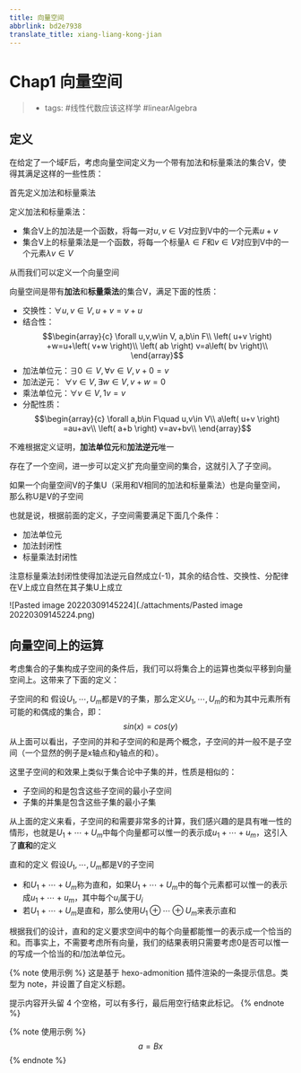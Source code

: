 ```yaml
---
title: 向量空间
abbrlink: bd2e7938
translate_title: xiang-liang-kong-jian
---
```

# Chap1 向量空间

> - tags: #线性代数应该这样学 #linearAlgebra 

## 定义

在给定了一个域F后，考虑向量空间定义为一个带有加法和标量乘法的集合V，使得其满足这样的一些性质：

首先定义加法和标量乘法

定义加法和标量乘法：
- 集合V上的加法是一个函数，将每一对$u,v \in V$对应到V中的一个元素$u+v$
- 集合V上的标量乘法是一个函数，将每一个标量$\lambda \in F$和$v \in V$对应到V中的一个元素$\lambda v \in V$

从而我们可以定义一个向量空间

向量空间是带有**加法**和**标量乘法**的集合V，满足下面的性质：
- 交换性：$\forall u,v \in V, u+v=v+u$
- 结合性：$$\begin{array}{c}
	\forall u,v,w\in V, a,b\in F\\
	\left( u+v \right) +w=u+\left( v+w \right)\\
	\left( ab \right) v=a\left( bv \right)\\
	\end{array}$$
- 加法单位元：$\exists 0\in V, \forall v\in V, v+0=v$
- 加法逆元：$\,\,\forall v\in V,\exists w\in V, v+w=0$
- 乘法单位元：$\forall v\in V, 1v=v$
- 分配性质：$$\begin{array}{c}
	\forall a,b\in F\quad u,v\in V\\
	a\left( u+v \right) =au+av\\
	\left( a+b \right) v=av+bv\\
	\end{array}$$

不难根据定义证明，**加法单位元**和**加法逆元**唯一

存在了一个空间，进一步可以定义扩充向量空间的集合，这就引入了子空间。

如果一个向量空间V的子集U（采用和V相同的加法和标量乘法）也是向量空间，那么称U是V的子空间

也就是说，根据前面的定义，子空间需要满足下面几个条件：
- 加法单位元
- 加法封闭性
- 标量乘法封闭性

注意标量乘法封闭性使得加法逆元自然成立(-1)，其余的结合性、交换性、分配律在V上成立自然在其子集U上成立

![Pasted image 20220309145224](./attachments/Pasted image 20220309145224.png)

## 向量空间上的运算

考虑集合的子集构成子空间的条件后，我们可以将集合上的运算也类似平移到向量空间上。这带来了下面的定义：

子空间的和
假设$U_1,\cdots ,U_m$都是V的子集，那么定义$U_1,\cdots ,U_m$的和为其中元素所有可能的和偶成的集合，即：
$$sin(x)=cos(y)$$
从上面可以看出，子空间的并和子空间的和是两个概念，子空间的并一般不是子空间（一个显然的例子是x轴点和y轴点的和）。

这里子空间的和效果上类似于集合论中子集的并，性质是相似的：
- 子空间的和是包含这些子空间的最小子空间
- 子集的并集是包含这些子集的最小子集

从上面的定义来看，子空间的和需要非常多的计算，我们感兴趣的是具有唯一性的情形，也就是$U_1+\cdots +U_m$中每个向量都可以惟一的表示成$u_1+\cdots +u_m$，这引入了**直和**的定义

直和的定义
假设$U_1,\cdots,U_m$都是V的子空间
- 和$U_1+\cdots +U_m$称为直和，如果$U_1+\cdots +U_m$中的每个元素都可以惟一的表示成$u_1+\cdots +u_m$，其中每个$u_i$属于$U_i$
- 若$U_1+\cdots +U_m$是直和，那么使用$U_1\oplus \cdots \oplus U_m$来表示直和

根据我们的设计，直和的定义要求空间中的每个向量都能惟一的表示成一个恰当的和。而事实上，不需要考虑所有向量，我们的结果表明只需要考虑0是否可以惟一的写成一个恰当的和/加法单位元。

{% note 使用示例 %}
这是基于 hexo-admonition 插件渲染的一条提示信息。类型为 note，并设置了自定义标题。

提示内容开头留 4 个空格，可以有多行，最后用空行结束此标记。
{% endnote %}

{% note 使用示例 %}
$$a = Bx$$
{% endnote %}